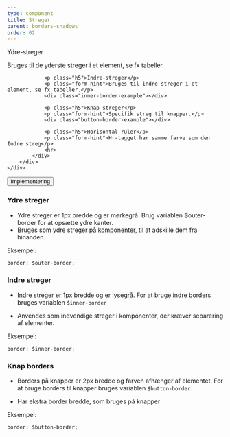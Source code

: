 ```yaml
---
type: component
title: Streger
parent: borders-shadows
order: 02
---
```


<div class="component-preview ">
    <div class="container">
        <div class="row">
            <div class="col-12 col-sm-12 col-md-6">
                <p class="h5">Ydre-streger</p>
                <p class="form-hint">Bruges til de yderste streger i et element, se fx tabeller.</p>
                <div class="outer-border-example"></div>
                
                <p class="h5">Indre-streger</p>
                <p class="form-hint">Bruges til indre streger i et element, se fx tabeller.</p>
                <div class="inner-border-example"></div>
                
                <p class="h5">Knap-streger</p>
                <p class="form-hint">Specifik streg til knapper.</p>
                <div class="button-border-example"></div>
                
                <p class="h5">Horisontal ruler</p>
                <p class="form-hint">Hr-tagget har samme farve som den Indre streg</p>
                <hr>
            </div>
        </div>
    </div>
</div>

<div class="accordion-bordered">
  <button class="button-unstyled accordion-button"
    aria-expanded="false" aria-controls="borders-docs">
    Implementering
  </button>
  <div id="borders-docs" class="accordion-content">
    <section>
        <h3 class="h4">Ydre streger</h3>
        <ul>
            <li>Ydre streger er 1px bredde og er mørkegrå. Brug variablen $outer-border for at opsætte ydre kanter.</li>
            <li>Bruges som ydre streger på komponenter, til at adskille dem fra hinanden.</li>
        </ul>
        <p class="h5 mb-3">Eksempel:</p>
        <div class="code-highlight">
            <code>border: $outer-border;</code>
        </div>
        <h3 class="h4">Indre streger</h3>
        <ul>
            <li><p>Indre streger er 1px bredde og er lysegrå. For at bruge indre borders bruges variablen <code>$inner-border</code></p></li>
            <li><p>Anvendes som indvendige streger i komponenter, der kræver separering af elementer.</p></li>
        </ul>
        <p class="h5 mb-3">Eksempel:</p>
        <div class="code-highlight">
            <code>border: $inner-border;</code>
        </div>
        <h3 class="h4">Knap borders</h3>
        <ul>
            <li><p>Borders på knapper er 2px bredde og farven afhænger af elementet. For at bruge borders til knapper bruges variablen <code>$button-border</code></p></li>
            <li><p>Har ekstra border bredde, som bruges på knapper</p></li>
        </ul>
        <p class="h5 mb-3">Eksempel:</p>
        <div class="code-highlight">
            <code>border: $button-border;</code>
        </div>
    </section>
  </div>
</div>
